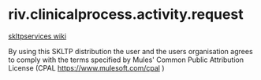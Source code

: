 riv.clinicalprocess.activity.request
====================================

[skltpservices wiki](https://skl-tp.atlassian.net/wiki/display/SKLTPservices/SKLTP+Services+Home)

By using this SKLTP distribution the user and the users organisation agrees to comply with the terms specified by Mules' Common Public Attribution License (CPAL https://www.mulesoft.com/cpal )